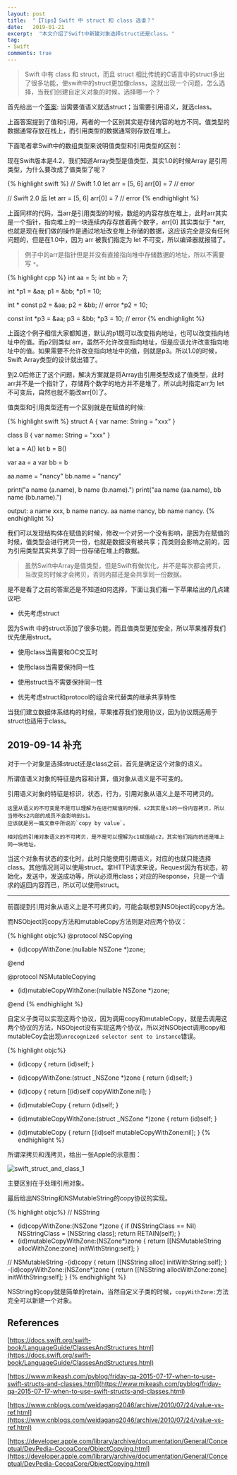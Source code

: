 ```yaml
---
layout: post
title:  "【Tips】Swift 中 struct 和 class 选谁？"
date:   2019-01-21
excerpt:  "本文介绍了Swift中新建对象选择struct还是class。"
tag:
- Swift
comments: true
---
```


> Swift 中有 class 和 struct，而且 struct 相比传统的C语言中的struct多出了很多功能，使swift中的struct更加像class，这就出现一个问题，怎么选择，当我们创建自定义对象的时候，选择哪一个？

首先给出一个[答案](https://www.mikeash.com/pyblog/friday-qa-2015-07-17-when-to-use-swift-structs-and-classes.html): 当需要值语义就选struct；当需要引用语义，就选class。

上面答案提到了值和引用，两者的一个区别其实是存储内容的地方不同。值类型的数据通常存放在栈上，而引用类型的数据通常则存放在堆上。

下面笔者拿Swift中的数组类型来说明值类型和引用类型的区别：

现在Swift版本是4.2，我们知道Array类型是值类型，其实1.0的时候Array 是引用类型，为什么要改成了值类型了呢？

{% highlight swift %}
// Swift 1.0
let arr = [5, 6]
arr[0] = 7 // error

// Swift 2.0 后
let arr = [5, 6]
arr[0] = 7 // error
{% endhighlight %}

上面同样的代码，当arr是引用类型的时候，数组的内容存放在堆上，此时arr其实是一个指针，指向堆上的一块连续内存存放着两个数字，arr[0] 其实类似于 *arr, 也就是现在我们做的操作是通过地址改变堆上存储的数据，这应该完全是没有任何问题的，但是在1.0中，因为 arr 被我们指定为 let 不可变，所以编译器就报错了。

> 例子中的arr是指针但是并没有直接指向堆中存储数据的地址，所以不需要写 `*`。

{% highlight cpp %}
int aa = 5;
int bb = 7;

int *p1 = &aa;
p1 = &bb;
*p1 = 10;

int * const p2 = &aa;
p2 = &bb; // error
*p2 = 10;

const int *p3 = &aa;
p3 = &bb;
*p3 = 10; // error
{% endhighlight %}

上面这个例子相信大家都知道，默认的p1既可以改变指向地址，也可以改变指向地址中的值。而p2则类似 arr，虽然不允许改变指向地址，但是应该允许改变指向地址中的值。如果需要不允许改变指向地址中的值，则就是p3。所以1.0的时候，Swift Array类型的设计就出错了。

到2.0后修正了这个问题，解决方案就是将Array由引用类型改成了值类型，此时arr并不是一个指针了，存储两个数字的地方并不是堆了，所以此时指定arr为 let 不可变后，自然也就不能改arr[0]了。

值类型和引用类型还有一个区别就是在赋值的时候:

{% highlight swift %}
struct A {
    var name: String = "xxx"
}

class B {
    var name: String = "xxx"
}

let a = A()
let b = B()

var aa = a
var bb = b

aa.name = "nancy"
bb.name = "nancy"


print("a name \(a.name), b name \(b.name).")
print("aa name \(aa.name), bb name \(bb.name).")

output:
a name xxx, b name nancy.
aa name nancy, bb name nancy.
{% endhighlight %}

我们可以发现结构体在赋值的时候，修改一个对另一个没有影响，是因为在赋值的时候，值类型会进行拷贝一份，也就是数据没有被共享；而类则会影响之前的，因为引用类型其实共享了同一份存储在堆上的数据。

> 虽然Swift中Array是值类型，但是Swift有做优化，并不是每次都会拷贝，当改变的时候才会拷贝，否则内部还是会共享同一份数据。

是不是看了之前的答案还是不知道如何选择，下面让我们看一下苹果给出的几点建议吧:

- 优先考虑struct

因为Swift 中的struct添加了很多功能，而且值类型更加安全，所以苹果推荐我们优先使用struct。

- 使用class当需要和OC交互时

- 使用class当需要保持同一性

- 使用struct当不需要保持同一性

- 优先考虑struct和protocol的组合来代替类的继承共享特性

当我们建立数据体系结构的时候，苹果推荐我们使用协议，因为协议既适用于struct也适用于class。

## 2019-09-14 补充

对于一个对象是选择struct还是class之前，首先是确定这个对象的语义。

所谓值语义对象的特征是内容和计算，值对象从语义是不可变的。

引用语义对象的特征是标识，状态，行为，引用对象从语义上是不可拷贝的。

```
这里从语义的不可变是不是可以理解为在进行赋值的时候，s2其实是s1的一份内容拷贝，所以当修改s2内部的成员不会影响到s1。
应该就是另一篇文章中所说的`copy by value`。

相对应的引用对象语义的不可拷贝，是不是可以理解为c1赋值给c2，其实他们指向的还是堆上同一块地址。
```

当这个对象有状态的变化时，此时只能使用引用语义，对应的也就只能选择class。其他情况则可以使用struct。拿HTTP请求来说，Request因为有状态，初始化，发送中，发送成功等，所以必须用class；对应的Response，只是一个请求的返回内容而已，所以可以使用struct。

---

前面提到引用对象从语义上是不可拷贝的，可能会联想到NSObject的copy方法。

而NSObject的copy方法和mutableCopy方法则是对应两个协议：

{% highlight objc%}
@protocol NSCopying

- (id)copyWithZone:(nullable NSZone *)zone;

@end

@protocol NSMutableCopying

- (id)mutableCopyWithZone:(nullable NSZone *)zone;

@end
{% endhighlight %}

自定义子类可以实现这两个协议，因为调用copy和mutableCopy，就是去调用这两个协议的方法，NSObject没有实现这两个协议，所以对NSObject调用copy和mutableCoy会出现`unrecognized selector sent to instance`错误。

{% highlight objc%}
+ (id)copy {
    return (id)self;
}

+ (id)copyWithZone:(struct _NSZone *)zone {
    return (id)self;
}

- (id)copy {
    return [(id)self copyWithZone:nil];
}

+ (id)mutableCopy {
    return (id)self;
}

+ (id)mutableCopyWithZone:(struct _NSZone *)zone {
    return (id)self;
}

- (id)mutableCopy {
    return [(id)self mutableCopyWithZone:nil];
}
{% endhighlight %}

所谓深拷贝和浅拷贝，给出一张Apple的示意图：

![swift_struct_and_class_1]({{site.url}}/assets/images/blog/swift_struct_and_class_1.png)

主要区别在于处理引用对象。

最后给出NSString和NSMutableString的copy协议的实现。

{% highlight objc%}
// NSString
- (id)copyWithZone:(NSZone *)zone {
    if (NSStringClass == Nil)
        NSStringClass = [NSString class];
    return RETAIN(self);
}
- (id)mutableCopyWithZone:(NSZone*)zone {
    return [[NSMutableString allocWithZone:zone] initWithString:self];
}

// NSMutableString
-(id)copy {
    return [[NSString alloc] initWithString:self];
}
-(id)copyWithZone:(NSZone*)zone {
    return [[NSString allocWithZone:zone] initWithString:self];
}
{% endhighlight %}

NSString的copy就是简单的retain，当然自定义子类的时候，`copyWithZone:`方法完全可以新建一个对象。

## References

[https://docs.swift.org/swift-book/LanguageGuide/ClassesAndStructures.html](https://docs.swift.org/swift-book/LanguageGuide/ClassesAndStructures.html)

[https://www.mikeash.com/pyblog/friday-qa-2015-07-17-when-to-use-swift-structs-and-classes.html](https://www.mikeash.com/pyblog/friday-qa-2015-07-17-when-to-use-swift-structs-and-classes.html)

[https://www.cnblogs.com/weidagang2046/archive/2010/07/24/value-vs-ref.html](https://www.cnblogs.com/weidagang2046/archive/2010/07/24/value-vs-ref.html)

[https://developer.apple.com/library/archive/documentation/General/Conceptual/DevPedia-CocoaCore/ObjectCopying.html](https://developer.apple.com/library/archive/documentation/General/Conceptual/DevPedia-CocoaCore/ObjectCopying.html)
